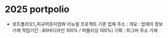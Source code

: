 # 2025 portpolio

- 포트폴리오1_피규어뮤지엄W 리뉴얼 프로젝트
  기존 업체 주소 :
  개요 : 업체의 정보 기재
  작업기간 : 80H(디자인 100% / 퍼블리싱 100%)
  기획 : 피그마 주소 기재
